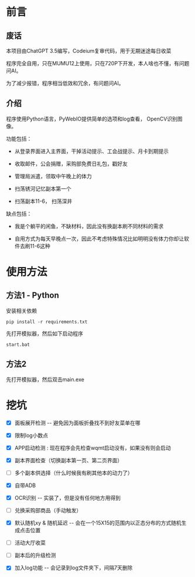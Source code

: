 # 前言

## 废话

本项目由ChatGPT 3.5编写，Codeium复审代码，用于无期迷途每日收菜

程序完全自用，只在MUMU12上使用，只在720P下开发，本人啥也不懂，有问题问AI。

为了减少报错，程序相当低效和冗余，有问题问AI。

## 介绍

程序使用Python语言，PyWebIO提供简单的选项和log查看， OpenCV识别图像。

功能包括：

- 从登录界面进入主界面，干掉活动提示、工会战提示、月卡到期提示

- 收取邮件，公会捐赠，采购部免费日礼包，戳好友

- 管理局派遣，领取中午晚上的体力

- 扫荡锈河记忆副本第一个

- 扫荡副本11-6， 扫荡深井

缺点包括：

- 我是个躺平的闲鱼，不缺材料，因此没有换副本刷不同材料的需求

- 自用方式为每天早晚点一次，因此不考虑特殊情况比如明明没有体力你却让软件去刷11-6这种

# 使用方法

## 方法1 - Python

安装相关依赖

```
pip install -r requirements.txt
```

先打开模拟器，然后如下启动程序

```
start.bat
```

## 方法2

先打开模拟器，然后双击main.exe

# 挖坑

- [x] 面板展开检测 -- 避免因为面板折叠找不到好友菜单在哪

- [x] 限制log小数点

- [x] APP启动检测 : 现在程序会先检查wqmt启动没有，如果没有则会启动

- [x] 副本界面检查（切换副本第一页、第二页界面）

- [ ] 多个副本供选择（什么时候我有刷其他本的动力了）

- [x] 自带ADB

- [x] OCR识别 -- 实装了，但是没有任何地方用得到

- [ ] 兑换采购部商品（手动触发）

- [x] 默认随机xy & 随机延迟 -- 会在一个15X15的范围内以正态分布的方式随机生成点击位置

- [ ] 活动大厅收菜

- [ ] 副本后的升级检测

- [x] 加入log功能 -- 会记录到log文件夹下，间隔7天删除

